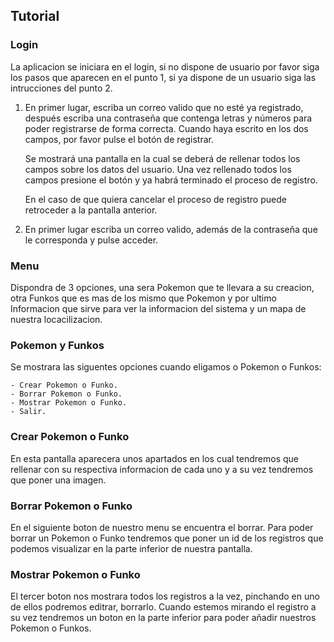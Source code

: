 ## Tutorial

### Login
La aplicacion se iniciara en el login, si no dispone de usuario por favor siga los pasos que aparecen en el punto 1, si ya dispone de un usuario siga las intrucciones del punto 2. 

1. En primer lugar, escriba un correo valido que no esté ya registrado, después escriba una contraseña que contenga letras y números para poder registrarse de forma correcta. Cuando haya escrito en los dos campos, por favor pulse el botón de registrar.

    Se mostrará una pantalla en la cual se deberá de rellenar todos los campos sobre los datos del usuario. Una vez rellenado todos los campos presione el botón y ya habrá terminado el proceso de registro.

    En el caso de que quiera cancelar el proceso de registro puede retroceder a la pantalla anterior.  

2. En primer lugar escriba un correo valido, además de la contraseña que le corresponda y pulse acceder.

### Menu 

Dispondra de 3 opciones, una sera Pokemon que te llevara a su creacion, otra Funkos que es mas de los mismo que Pokemon y por ultimo Informacion que sirve para ver la informacion del sistema y un mapa de nuestra locacilizacion.

### Pokemon y Funkos

Se mostrara las siguentes opciones cuando eligamos o Pokemon o Funkos:

	- Crear Pokemon o Funko.
	- Borrar Pokemon o Funko.
	- Mostrar Pokemon o Funko.
	- Salir.

### Crear Pokemon o Funko

En esta pantalla aparecera unos apartados en los cual tendremos que rellenar con su respectiva informacion de cada uno y a su vez tendremos que poner una imagen.

### Borrar Pokemon o Funko

En el siguiente boton de nuestro menu se encuentra el borrar. Para poder borrar un Pokemon o Funko tendremos que poner un id de los registros que podemos visualizar en la parte inferior de nuestra pantalla.

### Mostrar Pokemon o Funko

El tercer boton nos mostrara todos los registros a la vez, pinchando en uno de ellos podremos editrar, borrarlo. Cuando estemos mirando el registro a su vez tendremos un boton en la parte inferior para poder añadir nuestros Pokemon o Funkos.

